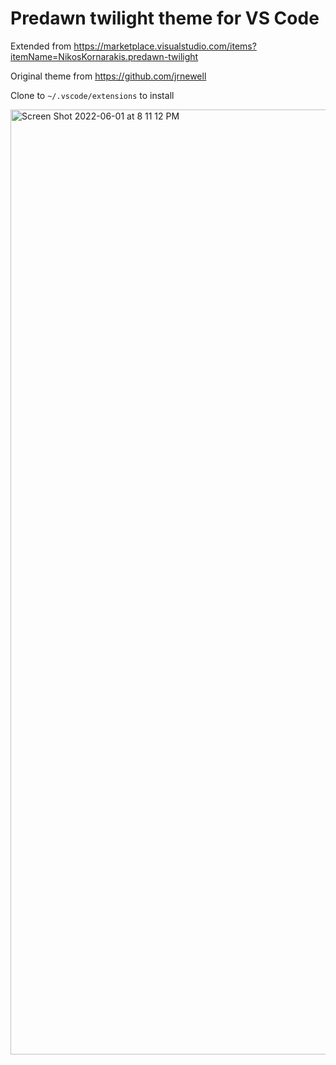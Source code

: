 # Predawn twilight theme for VS Code

Extended from https://marketplace.visualstudio.com/items?itemName=NikosKornarakis.predawn-twilight

Original theme from https://github.com/jrnewell

Clone to `~/.vscode/extensions` to install

<img width="1512" alt="Screen Shot 2022-06-01 at 8 11 12 PM" src="https://user-images.githubusercontent.com/4000247/171544990-1cb1c4ff-6034-4c84-8cc2-0ae621053a44.png">
